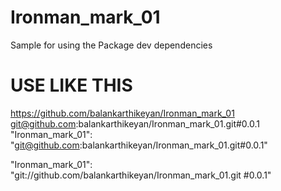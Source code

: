 # Ironman_mark_01
Sample for using the Package dev dependencies

# USE LIKE THIS 
https://github.com/balankarthikeyan/Ironman_mark_01
git@github.com:balankarthikeyan/Ironman_mark_01.git#0.0.1
"Ironman_mark_01": "git@github.com:balankarthikeyan/Ironman_mark_01.git#0.0.1"


"Ironman_mark_01": "git://github.com/balankarthikeyan/Ironman_mark_01.git #0.0.1"
